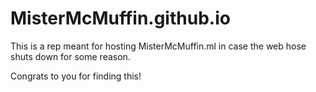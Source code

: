 # MisterMcMuffin.github.io
This is a rep meant for hosting MisterMcMuffin.ml in case the web hose shuts down for some reason.

Congrats to you for finding this!

